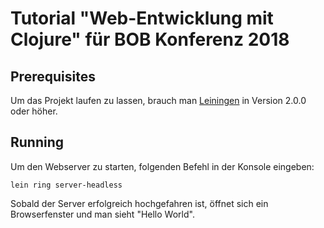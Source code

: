 # Tutorial "Web-Entwicklung mit Clojure" für BOB Konferenz 2018

## Prerequisites

Um das Projekt laufen zu lassen, brauch man [Leiningen][] in Version 2.0.0 oder höher.

[leiningen]: https://github.com/technomancy/leiningen

## Running

Um den Webserver zu starten, folgenden Befehl in der Konsole eingeben:

    lein ring server-headless
    
Sobald der Server erfolgreich hochgefahren ist, öffnet sich ein Browserfenster und man sieht "Hello World".